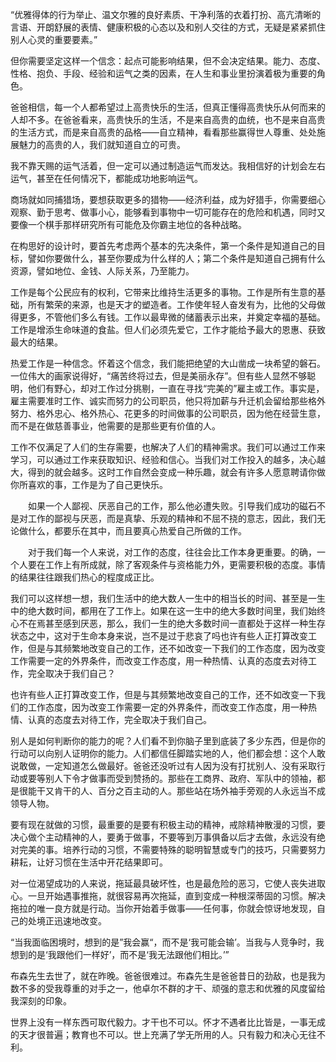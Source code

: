 “优雅得体的行为举止、温文尔雅的良好素质、干净利落的衣着打扮、高亢清晰的言语、开朗舒展的表情、健康积极的心态以及和别人交往的方式，无疑是紧紧抓住别人心灵的重要要素。”

但你需要坚定这样一个信念：起点可能影响结果，但不会决定结果。能力、态度、性格、抱负、手段、经验和运气之类的因素，在人生和事业里扮演着极为重要的角色。

爸爸相信，每一个人都希望过上高贵快乐的生活，但真正懂得高贵快乐从何而来的人却不多。在爸爸看来，高贵快乐的生活，不是来自高贵的血统，也不是来自高贵的生活方式，而是来自高贵的品格——自立精神，看看那些赢得世人尊重、处处施展魅力的高贵的人，我们就知道自立的可贵。

我不靠天赐的运气活着，但一定可以通过制造运气而发达。我相信好的计划会左右运气，甚至在任何情况下，都能成功地影响运气。

商场就如同捕猎场，要想获取更多的猎物——经济利益，成为好猎手，你需要细心观察、勤于思考、做事小心，能够看到事物中一切可能存在的危险和机遇，同时又要像一个棋手那样研究所有可能危及你霸主地位的各种战略。

在构思好的设计时，要首先考虑两个基本的先决条件，第一个条件是知道自己的目标，譬如你要做什么，甚至你要成为什么样的人；第二个条件是知道自己拥有什么资源，譬如地位、金钱、人际关系，乃至能力。

工作是每个公民应有的权利，它带来比维持生活更多的事物。工作是所有生意的基础，所有繁荣的来源，也是天才的塑造者。工作使年轻人奋发有为，比他的父母做得更多，不管他们多么有钱。工作以最卑微的储蓄表示出来，并奠定幸福的基础。工作是增添生命味道的食盐。但人们必须先爱它，工作才能给予最大的恩惠、获致最大的结果。

热爱工作是一种信念。怀着这个信念，我们能把绝望的大山凿成一块希望的磐石。一位伟大的画家说得好，“痛苦终将过去，但是美丽永存”。但有些人显然不够聪明，他们有野心，却对工作过分挑剔，一直在寻找“完美的”雇主或工作。事实是，雇主需要准时工作、诚实而努力的公司职员，他只将加薪与升迁机会留给那些格外努力、格外忠心、格外热心、花更多的时间做事的公司职员，因为他在经营生意，而不是在做慈善事业，他需要的是那些更有价值的人。

工作不仅满足了人们的生存需要，也解决了人们的精神需求。我们可以通过工作来学习，可以通过工作来获取知识、经验和信心。当我们对工作投入的越多，决心越大，得到的就会越多。这时工作自然会变成一种乐趣，就会有许多人愿意聘请你做你所喜欢的事，工作是为了自己更快乐。

　　如果一个人鄙视、厌恶自己的工作，那么他必遭失败。引导我们成功的磁石不是对工作的鄙视与厌恶，而是真挚、乐观的精神和不屈不挠的意志，因此，我们无论做什么，都要乐在其中，而且要真心热爱自己所做的工作。

　　对于我们每一个人来说，对工作的态度，往往会比工作本身更重要。的确，一个人要在工作上有所成就，除了客观条件与资格能力外，更需要积极的态度。事情的结果往往跟我们热心的程度成正比。

我们可以这样想一想，我们生活中的绝大数人一生中的相当长的时间、甚至是一生中的绝大数时间，都用在了工作上。如果在这一生中的绝大多数时间里，我们始终心不在焉甚至感到厌恶，那么，我们一生的绝大多数时间一直都处于这样一种生存状态之中，这对于生命本身来说，岂不是过于悲哀了吗也许有些人正打算改变工作，但是与其频繁地改变自己的工作，还不如改变一下我们的工作态度，因为改变工作需要一定的外界条件，而改变工作态度，用一种热情、认真的态度去对待工作，完全取决于我们自己？

也许有些人正打算改变工作，但是与其频繁地改变自己的工作，还不如改变一下我们的工作态度，因为改变工作需要一定的外界条件，而改变工作态度，用一种热情、认真的态度去对待工作，完全取决于我们自己。

别人是如何判断你的能力的呢？人们看不到你脑子里到底装了多少东西，但是你的行动可以向别人证明你的能力。人们都信任脚踏实地的人，他们都会想：这个人敢说敢做，一定知道怎么做最好。爸爸还没听过有人因为没有打扰别人、没有采取行动或要等别人下令才做事而受到赞扬的。那些在工商界、政府、军队中的领袖，都是很能干又肯干的人、百分之百主动的人。那些站在场外袖手旁观的人永远当不成领导人物。

要有现在就做的习惯，最重要的是要有积极主动的精神，戒除精神散漫的习惯，要决心做个主动精神的人，要勇于做事，不要等到万事俱备以后才去做，永远没有绝对完美的事。培养行动的习惯，不需要特殊的聪明智慧或专门的技巧，只需要努力耕耘，让好习惯在生活中开花结果即可。

对一位渴望成功的人来说，拖延最具破坏性，也是最危险的恶习，它使人丧失进取心。一旦开始遇事推拖，就很容易再次拖延，直到变成一种根深蒂固的习惯。解决拖拉的唯一良方就是行动。当你开始着手做事——任何事，你就会惊讶地发现，自己的处境正迅速地改变。

“当我面临困境时，想到的是”我会赢“，而不是‘我可能会输’。当我与人竞争时，我想到的是‘我跟他们一样好’，而不是‘我无法跟他们相比。’”

布森先生去世了，就在昨晚。爸爸很难过。布森先生是爸爸昔日的劲敌，也是我为数不多的受我尊重的对手之一，他卓尔不群的才干、顽强的意志和优雅的风度留给我深刻的印象。

世界上没有一样东西可取代毅力。才干也不可以。怀才不遇者比比皆是，一事无成的天才很普遍；教育也不可以。世上充满了学无所用的人。只有毅力和决心无往不利。